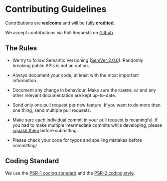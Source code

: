 Contributing Guidelines
=======================

Contributions are **welcome** and will be fully **credited**.

We accept contributions via Pull Requests on [Github][1].


The Rules
---------

* We try to follow Semantic Versioning ([SemVer 2.0.0][2]). Randomly breaking public APIs is not an option.

* Always document your code, at least with the most important information.

* Document any change in behaviour. Make sure the `README.md` and any other relevant documentation are kept up-to-date.

* Send only one pull request per new feature. If you want to do more than one thing, send multiple pull requests.

* Make sure each individual commit in your pull request is meaningful. If you had to make multiple intermediate commits
    while developing, please [squash them][3] before submitting.

* Please check your code for typos and spelling mistakes before committing!


Coding Standard
---------------

We use the [PSR-1 coding standard][4] and the [PSR-2 coding style][5].


  [1]: https://github.com/FlameCore/Seabreeze
  [2]: http://semver.org/
  [3]: http://www.git-scm.com/book/en/v2/Git-Tools-Rewriting-History#Changing-Multiple-Commit-Messages
  [4]: http://www.php-fig.org/psr/psr-1/
  [5]: http://www.php-fig.org/psr/psr-2/
